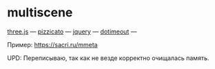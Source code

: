 # multiscene

[three.js](https://github.com/mrdoob/three.js/) &mdash;
[pizzicato](https://github.com/alemangui/pizzicato) &mdash;
[jquery](https://github.com/jquery/jquery) &mdash;
[dotimeout](https://github.com/cowboy/jquery-dotimeout) &mdash;

Пример: https://sacri.ru/mmeta

UPD:
Переписываю, так как не везде корректно очищалась память.
